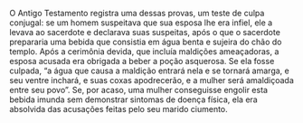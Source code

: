 ﻿O Antigo Testamento registra uma dessas provas, um teste de culpa conjugal: se um homem suspeitava que sua esposa lhe era infiel, ele a levava ao sacerdote e declarava suas suspeitas, após o que o sacerdote prepararia uma bebida que consistia em água benta e sujeira do chão do templo. Após a cerimônia devida, que incluía maldições ameaçadoras, a esposa acusada era obrigada a beber a poção asquerosa. Se ela fosse culpada, “a água que causa a maldição entrará nela e se tornará amarga, e seu ventre inchará, e suas coxas apodrecerão, e a mulher será amaldiçoada entre seu povo”. Se, por acaso, uma mulher conseguisse engolir esta bebida imunda sem demonstrar sintomas de doença física, ela era absolvida das acusações feitas pelo seu marido ciumento.